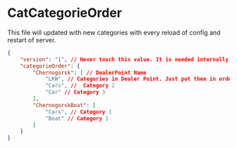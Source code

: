# CatCategorieOrder

This file will updated with new categories with every reload of config and restart of server.

``` json lines
{
    "version": "1", // Never touch this value. It is needed internally
    "categorieOrder": { 
        "Chernogorsk": [ // DealerPoint Name
            "LKW", // Categories in Dealer Point. Just put them in order you want. Category 1
            "Cars", //  Category 2
            "Car" // Category 3
        ],
        "ChernogorskBoat": [
            "Cars", // Category 1
            "Boat" // Category 2
        ]
    }
}
```